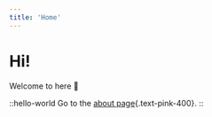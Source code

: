 ```yaml
---
title: 'Home'
---
```


# Hi!

Welcome to here :rocket:

::hello-world
Go to the [about page](/about){.text-pink-400}.
::